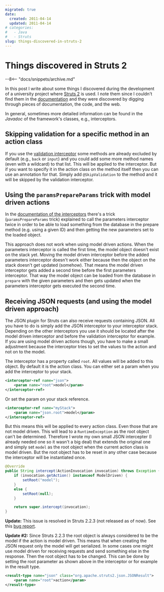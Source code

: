 ```yaml
---
migrated: true
date:
  created: 2011-04-14
  updated: 2011-04-14
# categories:
#   - Java
#   - Struts
slug: things-discovered-in-struts-2
---
```

# Things discovered in Struts 2

--8<-- "docs/snippets/archive.md"

In this post I write about some things I discovered during the development of a university project where [Struts 2](https://struts.apache.org "Apache Struts project website") is used.
I note them since I couldn't find them in the [documentation](https://web.archive.org/web/20170717125249/https://struts.apache.org/docs/home.html "Apache Struts 2 documentation") and they were discovered by digging through pieces of documentation, the code, and the web.

<!-- more -->

In general, sometimes more detailed information can be found in the _Javadoc_ of the framework's classes, e.g., interceptors.

## Skipping validation for a specific method in an action class

If you use the [validation interceptor](https://web.archive.org/web/20170723123346/https://struts.apache.org/docs/interceptors.html) some methods are already excluded by default (e.g., `back` or `input`) and you could add some more method names (even with a wildcard) to that list.
This will be applied to the interceptor.
But if you want to specify it in the action class on the method itself then you can use an annotation for that.
Simply add `@SkipValidation` to the method and it will be skipped by the validation interceptor.

## Using the `paramsPrepareParams` trick with model driven actions

In the [documentation of the interceptors](https://web.archive.org/web/20170723123346/https://struts.apache.org/docs/interceptors.html#Interceptors-ConfiguringInterceptors) there's a trick (`paramsPrepareParams` trick) explained to call the parameters interceptor twice in order to be able to load something from the database in the prepare method (e.g. using a given ID) and then getting the new parameters set to the loaded object.

This approach does not work when using model driven actions.
When the parameters interceptor is called the first time, the model object doesn't exist on the stack yet.
Moving the model driven interceptor before the added parameters interceptor doesn't work either because then the object on the stack doesn't get updated (somehow).
That means the model driven interceptor gets added a second time before the first parameters interceptor.
That way the model object can be loaded from the database in `prepare` with the given parameters and then gets updated when the parameters interceptor gets executed the second time.

## Receiving JSON requests (and using the model driven approach)

The JSON plugin for Struts can also receive requests containing JSON.
All you have to do is simply add the JSON interceptor to your interceptor stack.
Depending on the other interceptors you use it should be located after the model driven interceptor and before the validation interceptor for example.
If you are using model driven actions though, you have to make a small adjustment because the interceptor tries to set the values to the action and not on to the model.

The interceptor has a property called `root`.
All values will be added to this object.
By default it is the action class.
You can either set a param when you add the interceptor to your stack.

```xml
<interceptor-ref name="json">
    <param name="root">model</param>
</interceptor-ref>
```

Or set the param on your stack reference.

```xml
<interceptor-ref name="myStack">
    <param name="json.root">model</param>
</interceptor-ref>
```

But this means this will be applied to every action class.
Even those that are not model driven.
This will lead to a `RuntimeException` as the root object can't be determined.
Therefore I wrote my own small JSON intercepter (I already needed one so it wasn't a big deal) that extends the original one and simply set `model` as the root object when the current action class is model driven.
But the root object has to be reset in any other case because the interceptor will be instantiated once.

```java
@Override
public String intercept(ActionInvocation invocation) throws Exception {
    if (invocation.getAction() instanceof ModelDriven) {
        setRoot("model");
    }
    else {
        setRoot(null);
    }

    return super.intercept(invocation);
}
```

**Update:** This issue is resolved in Struts 2.2.3 (not released as of now).
See this [bug report](https://issues.apache.org/jira/browse/WW-3498).

**Update #2:** Since Struts 2.2.3 the root object is always considered to be the model if the action is model driven.
This means that when creating the JSON request only the model will get serialized.
In some cases one might use model driven for receiving requests and send something else in the response.
Then the root object has to be changed.
This can be done by setting the root parameter as shown above in the interceptor or for example in the result type.

```xml
<result-type name="json" class="org.apache.struts2.json.JSONResult">
    <param name="root">action</param>
</result-type>
```
